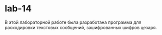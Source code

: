 # lab-14
В этой лабораторной работе была разработана программа для раскодировки текстовых сообщений, зашифрованных шифров цезаря.

